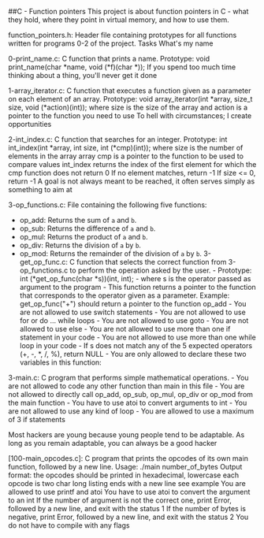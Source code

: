 ##C - Function pointers
This project is about function pointers in C - what they hold, where they point in virtual memory, and how to use them.

function_pointers.h: Header file containing prototypes for all functions written for programs 0-2 of the project.
Tasks
What's my name

0-print_name.c: C function that prints a name.
Prototype: void print_name(char *name, void (*f)(char *));
If you spend too much time thinking about a thing, you'll never get it done

1-array_iterator.c: C function that executes a function given as a parameter on each element of an array.
Prototype: void array_iterator(int *array, size_t size, void (*action)(int));
where size is the size of the array
and action is a pointer to the function you need to use
To hell with circumstances; I create opportunities

2-int_index.c: C function that searches for an integer.
Prototype: int int_index(int *array, int size, int (*cmp)(int));
where size is the number of elements in the array array
cmp is a pointer to the function to be used to compare values
int_index returns the index of the first element for which the cmp function does not return 0
If no element matches, return -1
If size <= 0, return -1
A goal is not always meant to be reached, it often serves simply as something to aim at

3-op_functions.c: File containing the following five functions:

- op_add: Returns the sum of `a` and `b`.
- op_sub: Returns the difference of `a` and `b`.
- op_mul: Returns the product of `a` and `b`.
- op_div: Returns the division of `a` by `b`.
- op_mod: Returns the remainder of the division of `a` by `b`.
3-get_op_func.c: C function that selects the correct function from 3-op_functions.c to perform the operation asked by the user. - Prototype: int (*get_op_func(char *s))(int, int); - where s is the operator passed as argument to the program - This function returns a pointer to the function that corresponds to the operator given as a parameter. Example: get_op_func("+") should return a pointer to the function op_add - You are not allowed to use switch statements - You are not allowed to use for or do ... while loops - You are not allowed to use goto - You are not allowed to use else - You are not allowed to use more than one if statement in your code - You are not allowed to use more than one while loop in your code - If s does not match any of the 5 expected operators (+, -, *, /, %), return NULL - You are only allowed to declare these two variables in this function:

3-main.c: C program that performs simple mathematical operations. - You are not allowed to code any other function than main in this file - You are not allowed to directly call op_add, op_sub, op_mul, op_div or op_mod from the main function - You have to use atoi to convert arguments to int - You are not allowed to use any kind of loop - You are allowed to use a maximum of 3 if statements

Most hackers are young because young people tend to be adaptable. As long as you remain adaptable, you can always be a good hacker

[100-main_opcodes.c]: C program that prints the opcodes of its own main function, followed by a new line.
Usage: ./main number_of_bytes
Output format:
the opcodes should be printed in hexadecimal, lowercase
each opcode is two char long
listing ends with a new line
see example
You are allowed to use printf and atoi
You have to use atoi to convert the argument to an int
If the number of argument is not the correct one, print Error, followed by a new line, and exit with the status 1
If the number of bytes is negative, print Error, followed by a new line, and exit with the status 2
You do not have to compile with any flags
